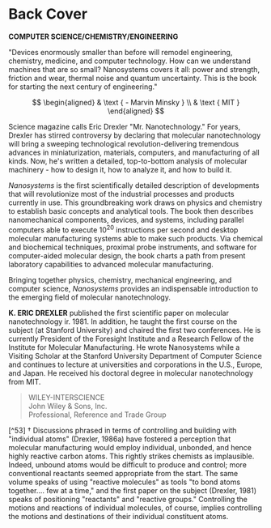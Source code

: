 # Back Cover


**COMPUTER SCIENCE/CHEMISTRY/ENGINEERING**

"Devices enormously smaller than before will remodel engineering, chemistry, medicine, and computer technology. How can we understand machines that are so small? Nanosystems covers it all: power and strength, friction and wear, thermal noise and quantum uncertainty. This is the book for starting the next century of engineering."

$$
\begin{aligned}
& \text { - Marvin Minsky } \\
& \text { MIT }
\end{aligned}
$$

Science magazine calls Eric Drexler "Mr. Nanotechnology." For years, Drexler has stirred controversy by declaring that molecular nanotechnology will bring a sweeping technological revolution-delivering tremendous advances in miniaturization, materials, computers, and manufacturing of all kinds. Now, he's written a detailed, top-to-bottom analysis of molecular machinery - how to design it, how to analyze it, and how to build it.

*Nanosystems* is the first scientifically detailed description of developments that will revolutionize most of the industrial processes and products currently in use. This groundbreaking work draws on physics and chemistry to establish basic concepts and analytical tools. The book then describes nanomechanical components, devices, and systems, including parallel computers able to execute $10^{20}$ instructions per second and desktop molecular manufacturing systems able to make such products. Via chemical and biochemical techniques, proximal probe instruments, and software for computer-aided molecular design, the book charts a path from present laboratory capabilities to advanced molecular manufacturing.

Bringing together physics, chemistry, mechanical engineering, and computer science, *Nanosystems* provides an indispensable introduction to the emerging field of molecular nanotechnology.

**K. ERIC DREXLER** published the first scientific paper on molecular nanotechnology ir. 1981. In addition, he taught the first course on the subject (at Stanford University) and chaired the first two conferences. He is currently President of the Foresight Institute and a Research Fellow of the Institute for Molecular Manufacturing. He wrote Nanosystems while a Visiting Scholar at the Stanford University Department of Computer Science and continues to lecture at universities and corporations in the U.S., Europe, and Japan. He received his doctoral degree in molecular nanotechnology from MIT.

> WILEY-INTERSCIENCE<br/>John Wiley \& Sons, Inc.<br/>Professional, Reference and Trade Group




[^0]:    Words appearing in the Glossary are sometimes prefixed with a small circle, e.g., ${ }^{\circ}$ steric.

[^52]: Considering the words in isolation, the terms molecular nanotechnology and molecular manufacturing could instead be interpreted to include much of chemistry, and mechanosynthesis could be interpreted to include substantial portions of enzymology and molecular biology. These established fields, however, are already named; the above terms will serve best if reserved for the fields they have been coined to describe, or for borderline cases that emerge as these fields are developed.

[^1]:    D. Cram has introduced the concept of an inner phase to describe the interior of container molecules in which (for example) single, isolated molecules of cyclobutadiene are stable at room temperature because the container walls block intermolecular collisions (Cram et al., 1991). Inner-phase systems prevent collisions; machine-phase systems control them.

[^57]: Product scale, defect rates, and cycle times vary widely from process to process within most of these families; feature scale varies widely within the first two.

[^58]: The defect rate listed for biochemistry corresponds to high-reliability DNA replication processes that include kinetic proofreading (Watson et al., 1987); most biochemical defect rates are higher. All rates are on a per-component basis.

[^2]:    The term nanotechnology, first widely used to refer to what is here termed molecular nanotechnology, has since been applied to many small-scale technologies, including conventional microfabrication techniques working in the submicron size range. Accordingly, discussions of the history, status, and prospects of so-called nanotechnology often confuse essentially dissimilar concepts, as if the term ornithology were used to describe the study of flying things, thereby stirring together birds, bats, spacecraft, balloons, and bombers into a single conceptual muddle.

[^53] † Discussions phrased in terms of controlling and building with "individual atoms" (Drexler, 1986a) have fostered a perception that molecular manufacturing would employ individual, unbonded, and hence highly reactive carbon atoms. This rightly strikes chemists as implausible. Indeed, unbound atoms would be difficult to produce and control; more conventional reactants seemed appropriate from the start. The same volume speaks of using "reactive molecules" as tools "to bond atoms together.... few at a time," and the first paper on the subject (Drexler, 1981) speaks of positioning "reactants" and "reactive groups." Controlling the motions and reactions of individual molecules, of course, implies controlling the motions and destinations of their individual constituent atoms.

[^3]:    It is sometimes suggested that artificial molecular machine systems cannot improve on biological systems because the latter have been shaped by billions of years of evolution. In specific engineering parameters, however, the products of evolution have already been surpassed: graphite composites are stronger than bone, copper is more conductive than axonal cytoplasm, and so forth. Biological systems do, however, excel in their capacity to evolve, and it can be shown that several of their characteristic differences from eutactic nanomechanical systems (including the use of diffusive transport rather than mechanical conveyance) are important to this capacity (Drexler, 1989a).

[^59]: Values included only to illustrate the failure of the scaling law.

[^60]: Values omitted; realistic geometries would require several arbitrary parameters.

[^4]:    Relativistic effects in heavy atoms cause strong spin-orbit coupling, which can increase the rate of electronic transitions such as the flipping of unpaired electron spins in free radicals, with consequent effects on the rates of chemical reactions (Section 8.4.4b). For typical molecules of interest, however, spin-orbit coupling does not significantly affect structure or dynamics before or after the transition.

[^5]:    The basic nature of the equation suggests why calculations are difficult. Using samples at 10 points to approximate the integral of a one-dimensional function is often easy, though not always very accurate. But consider a function in a 126-dimensional space: sampling a $10 \times 10 \times 10 \times 10 \times \ldots$ grid would require an impossible $10^{126}$ function evaluations. Solving a differential equation with boundary conditions is generally more difficult than integration, and finding a wave function for the electrons in benzene, for example, presents a problem of this sort in a 126-dimensional space.

[^6]:    Calculations using different basis sets or corrections for electron correlation are described as being at different "levels of theory." They might better be described as different levels of approximation, with the more accurate levels converging on the Born-Oppenheimer approximation to the Schrödinger equation.

[^7]:     Modeling of 'lone pairs as pseudoatoms with bond-bending interactions incorrectly prohibits the inversion of ${ }^{\circ}$ amines, a process in which the lone pair smoothly redistributes to the other face of the group. To picture a lone pair, first imagine a methane molecule, tetrahedral $\mathrm{CH}_{4}$. Now imagine that one of the $\mathrm{H}$ nuclei (a proton) is somehow moved to the carbon nucleus: the result is ammonia, $\mathrm{NH}_{3}$. What happens to the two electrons that previously formed a $\mathrm{CH}$ bond? They remain in the same region, but having no proton to attract them, they spread to occupy more space. This bulge of electron density is the nitrogen lone pair, modeled in MM2 by burying an atomlike object in the outer regions of the $\mathbf{N}$ atom. Oxygen is treated as having two lone-pair pseudoatoms, but in fluorine the three lone pairs blend into a distribution treated as symmetric; neon has perfect spherical symmetry.

[^8]:     The Schrödinger equation in the form given by Eq. (3.1) assumes electrostatic interactions between all particles everywhere, which cannot be quite right: electrons move, and the speed of light is finite, and so the fields must lag. In a theoretician's world in which fields propagate instantaneously, interactions are termed nonretarded and often have simpler mathematical descriptions. Owing to retardation, London dispersion forces at large separations fall off as $r^{-7}$ rather than the $r^{-6}$ stated by Eq. (3.28); this is described by the Casimir-Polder equation. In solution, retardation effects are important at separations greater than $\sim 5 \mathrm{~nm}$ (Israelachvili, 1992).

[^61]: Hamaker constants for metals from Israelachvili (1992). Values for $n, \varepsilon$ from Gray (1972), Lide (1990).

[^9]:     This is not universal: metal surfaces (for example) would undergo bonding rather than repulsion; potential functions are discussed in Israelachvili (1992).

[^10]:     Which requires that classical and quantum mechanics give the same answers in the limit of large quantum numbers.

[^55]: State is an overworked word. Here, it refers to a region of configuration space; in Section 4.3.2b, it referred to a single point in phase space (= configuration space $x$ momentum space). When a thermally excited nanomechanical system is described as being in some particular state of practical significance, this cannot refer to a point, and typically refers to a region in configuration space of the sort discussed here.

[^11]:     More concretely, consider a system that could be in either of two deep, stable potential wells (e.g., a cylinder divided into two compartments by a piston in the middle, with a gas molecule in one or the other). To convert this into a system with a single well, the two wells can be merged symmetrically by dropping the barrier between them (by removing the piston), or asymmetrically (by moving the piston to one end of the cylinder, then removing it). Relative to symmetrical merging, asymmetrical merging can yield more free energy (the one-molecule gas expands against the moving piston, doing work), but only if some external record indicates which well is occupied (enabling a mechanism to choose the right direction for the motion). Proposals to gain this freeenergy increment by observing an initially unknown state can be made quite confusing but prove futile; if successful, they would enable violations of the second law of thermodynamics. Section 7.6.2 analyzes well-merging processes in more detail.

[^12]:     The uncertainty principle stated here is implicit in all the later derivations based on quantum mechanical principles, for example, those of Chapter 5.

[^13]:     The configuration coordinates used to describe a well are assumed to be aligned with the principal axes of the hyperellipsoids describing equipotential surfaces; motion along one of these coordinates corresponds to a normal mode.

[^14]:     A process that equilibrates different states can be described as freezing when the transitions that establish equilibrium effectively cease, that is, when they become rare on the time scale under consideration. Often this occurs because the temperature falls; here it occurs because the barrier height increases. The result is a frozen distribution.

[^15]:     The four-membered ring in 6.1 resembles cyclobutadiene, which is stable at room temperature if intermolecular collisions are blocked (Cram et al., 1991).

[^16]:     Based on difficulties arising in silicon micromachine research, P. Barth has raised concerns regarding electrostatic stiction and repulsion caused by charging of moving parts. Micromachines have irregular surface structures with sliding interfaces subject to highenergy processes including bond breakage, wear, and tribological charge separation; these phenomena can be avoided in nanomechanical systems. Dissimilar insulating surfaces brought into contact can transfer charge by a combination of thermal activation and tunneling, but only if the energies of occupied electronic states in one object approach those of unoccupied states in the other; avoiding this can impose design constraints (an experimental study of contact electrification forces is reported in Horn and Smith, 1992).

[^17]:     Note, however, that stiff positional control of reactants can make predictions of the ratios of reaction rates among competing reaction pathways quite insensitive even to large errors in predicted transition-state energies (Section 4.4.3c). Further, the equilibrium results of highly exoergic reactions can be predicted with confidence despite substantial errors in calculating the energies of the reactants and products. Thus, the results of many mechanosynthetic reactions can be predicted with ample confidence despite errors in calculated energies that would be unacceptable in predicting the results of typical solution-phase reactions.

[^18]:     Pressure in piezochemistry plays a fundamentally different role from pressure in gasphase reactions. In the gas phase, so-called pressure effects on kinetics and equilibria have no direct relationship to the applied force per unit area, being mediated entirely by changes in molecular number density and resulting changes in collision frequencies. In the gas phase, the PES describing an elementary reaction process is independent of pressure, since each collision occurs (locally) in vacuum, free of applied forces. Likewise, so-called pressure effects in liquid and solid-surface environments exposed to reactive gases usually result more from changes in molecular number density than from piezochemical modifications to the PES of the reaction. (Section 6.3.1 outlines the concept of a PES dependent on boundary conditions, such as pressure.)

[^54]: † In polar, solution-phase systems, the effects of solvent reorganization can be large, and bond-forming but charge-neutralizing reactions can have positive volumes of activation: the polar solvent, freed of strong fields, relaxes and expands.

[^19]:     Note, however, that convergent, "structure-directed" synthesis strategies (Ashton et al., 1989) can loosen this constraint by combining larger fragments in a manner analogous to biological self-assembly. Distinctive features of larger-scale structures then guide the reactions, with no obvious bound on the feasible complexity of the products.

[^62]: Values in this range are seldom achieved.

[^20]:     Note, however, that a convergent synthesis can reduce the asymmetry of the reagent application process; see Section 8.6.6.

[^21]:     Strongly polar tip structures may mitigate this problem.

[^22]:    "It is no exaggeration to claim a major role for carbenes in the modern chemist's attitude that he can very probably make anything he wants." (Baron et al., 1973)

[^23]:     E. Tribble has emphasized the importance of such supporting structures for separating degrees of freedom in a system and thereby simplifying design and analysis.

[^24]:     The two conditions compatible with zero energy dissipation are zero sliding resistance and zero slip. Interfaces with smooth potentials can approximate zero resistance at low sliding speeds; interfaces with strongly corrugated potentials can exhibit zero slip (though the interface deforms and other energy dissipation mechanisms intervene).

[^25]:     The concept of spectral density stems from the analysis of waves carrying power. The power spectral density of a radio transmission, for example, measures its power per unit frequency-range (substantial in a narrow band of radio wavelengths, negligible at $x$-ray wavelengths), and can be derived from the time-domain shape of the emitted electromagnetic wave by Fourier transform methods. These methods are equally applicable to functions in the spatial domain, but the resulting "power spectral density" has a purely nominal relationship to power. An amplitude spectral density is proportional to the square root of a power spectral density. Because only ratios of values are considered here, units for these quantities are omitted.

[^26]:     This discussion implicitly assumes that modification of surface sites does not make compatible-framework structures incompatible. Strains introduced by modifying the sliding surface will have little effect on the constrained surface if the separation is adequate ( $\sim 1 \mathrm{~nm}$ ), and if the modifications do not cause large net tensile or compressive stresses. These conditions will often be met. Where they are not, the conversion of compatible to incompatible structures by distortions induced by surface modification will, in typical design problems, be balanced statistically by the conversion of incompatible structures to compatible structures by similar distortions. In circumstances where this is significant, however, the task of designing a sliding surface cannot be treated separately from the task of designing a compatible framework.

[^27]:     A bearing interface can support a net tensile load yet retain a positive stiffness.

[^28]:     Conventional springs, in which force is approximately proportional to displacement, can be implemented in many ways. Most stable diamondoid structures (as well as many rod and cage structures of lower compliance and less diamondlike structure) are perfectly elastic, save for energy dissipation mechanisms that depend on the speed of deformation.

[^29]:     If this could be done by a mere molecular ratchet, the complex machinery of photosynthesis and digestion might never have evolved.

[^30]:     Under some conditions, Coulomb blockade effects (Barner and Ruggiero, 1987; Kuzmin et al., 1989) can become important. In particular, if the tunnel resistance is large compared to the quantum unit of resistance $\pi \hbar / 2 e^{2} \approx 6.5 \times 10^{3} \Omega$, then electrons will be sufficiently well localized that a rim electrode can be viewed as having a discrete number of electrons. If, in addition, the change in electrostatic energy caused by adding one electronic charge ( $e^{2} / 2 C$, where $C$ is the electrode capacitance) is large compared to $k T$, then the mean charge will vary in a staircase fashion, rather than smoothly. Under these conditions, a more uniform rate of charging can be achieved if the potential induced by work-function effects changes swiftly in the range where the mean equilibrium charge approximates an integral number, and more slowly in the range around half-integral values.

[^31]:     At this size scale, liquid structure effects can be important. Designs having small liquid-filled gaps with adverse geometrical and surface properties could produce solidlike ordering among small feedstock molecules (Section 11.4.1a). At ordinary temperatures, however, different choices of geometry and surface structure should avoid this problem, but bulk-phase viscosity values should be taken as no more than a rough guide to liquid behavior near surfaces.

[^32]:     The chemical stability of liquid ethyne itself at this pressure (in small volumes of pure substance, bounded by inert walls) is an open question; polymerization is exoergic, but the low-pressure activation energy is large. Sample calculations in Chapter 14 assume the use of acetone as a carbon source. Various strategies can enable the use of reactive molecules like ethyne as feedstocks; for example, they could be made to form bound complexes in an early, low-pressure stage, permitting later purification and orientation stages to handle a less reactive structure.

[^33]:     mill $n$ : Any of various machines for making something by some action done again and again. (Webster's New World Dictionary)

[^34]:     An error rate of $10^{-15}$ corresponds to a mean time to failure of $\sim 3000$ years for a single device working at $10^{4}$ operations per second. The failure rate of a mill module might be dominated by one device with an error rate of $10^{-15}$, while a hundred others work with error rates of $\leq 10^{-18}$ (a factor of $10^{3}$ in failure rate corresponds to a difference of $<30 \mathrm{maJ}$ in barrier height). The net mean time to failure then is still $\sim 3000$ years.

[^35]:     Note that the arm discussed in this Section 13.4 can easily apply $1 \mathrm{nN}$ forces, enabling it to lift $10^{-10} \mathrm{~kg}$ against terrestrial gravity. This is $\sim 10^{9}$ times the mass of the arm itself.

[^36]:     Damage to a large fraction of units in a set increases the operation and damage rates of the remaining units, but this makes a negligible adverse contribution to overall system reliability.

[^56]: The ratios of the times and energies consumed by a typical nanomechanical computation operation to the times and energies consumed by a typical robotic arm motion are enormously greater than the corresponding ratios for microprocessor computation and macromechanical robotic arm motions. J. S. Hall has noted that this favors a shift away from moment-by-moment computer control of arm trajectories; the approach described here reflects this preference.

[^37]:     P. Barth has expressed concern that breaching the vacuum containment of a manufacturing system would cause its premature oxidation (i.e., that the finely-divided, carbonrich nanomechanical components would burn). Note, however, that little of the mass of the system described serves a chemical or interfacial role; most of the mass serves as structure (including the interiors of moving parts). In systems to be used in environments where combustibility is a safety concern, much of this structural mass can be made from incombustible materials (e.g., aluminum oxide; see Table 9.1) with little change in overall design. Internal water reservoirs may also be useful.

[^38]:     CAD systems are automating more functions, and research in entirely automated design is underway. Accordingly, this statement is becoming debatable.

[^39]:     The computational analogue would be a comparatively simple massively parallel SISD machine, pointlessly producing many instances of the same answer. In manufacturing, applying the same operation ("single instruction") to identical objects ("single datum") is more useful, producing multiple instances of a physical object.

[^40]:     Save for editing and partial updating of citations, the material in this section is drawn from Drexler (1989b).

[^41]:     In the following sections, values cited as $\sim 7 \mathrm{maJ}$ are to be regarded as round numbers, representing $\sim 1 \mathrm{kcal} / \mathrm{mole}$.

[^42]:     Portions of the discussion in this section are based on Drexler $(1991 b, 1992)$.

[^43]:     J. Bonaventura has suggested the use of liquid xenon (e.g., at $16 \mathrm{C}, 58 \mathrm{~atm}$ ) as a solvent (Rentzepis and Douglass, 1981); this may avoid some of these constraints. Xenon has little interaction with (e.g.) reactive organic radicals (Cook and Roberts, 1983).

[^44]:     Martensitic transitions have desirable properties: they transform one solid structure into another, are cooperative, occur through local structural displacements, require no diffusion, cause little change in entropy, and can propagate at speeds near that of sound.

[^45]:     This has previously been called exploratory engineering (Drexler, 1991a), a term that does not adequately convey the theoretical nature of the studies. The term theoretical applied science could be applied to theoretical studies performed in direct support of experimental applied science, but applied theoretical science seems a better term. No clearer alternative name for the present topic has yet been suggested.

[^46]:     For example, if a war were in progress, and $\mathrm{X}$ could be used to destroy the country, and a defense against $\mathrm{X}$ would cost one billion dollars, then the expected value of this information could be on the order of $5 \%$ of the value of the country, minus one billion dollars. If determining the possibility or impossibility of $\mathrm{X}$ with near certainty can be achieved promptly at a cost of only one million dollars, so much the better.

[^47]:    The idea that experimentally unfalsifiable statements can be tested against established theory has been discussed in the philosophy of science literature by Wisdom (1963).

[^48]:     Diverse work in "nanotechnology" is reviewed by Franks (1987), but the then-new term was taken by that author as possibly including glass polishing and fine-powder technologies. Taniguchi (1974) applied 'Nano-technology' (in this form, with quotes) to processes such as ion sputtering. A broad and uneven survey of pre-1980 speculations regarding small devices of various kinds appears in Schneiker (1989). Recent collections of papers organized around molecular nanotechnology in the present sense appear in the proceedings of the First and Second Foresight Conferences on Molecular Nanotechnology, held in 1989 and 1991 (Crandall and Lewis, 1992; Teague, 1992).

[^49]:     The Department of Synthetic Chemistry at the University of Tokyo, however, is in the Faculty of Engineering.

[^50]:     This system is modeled on Atkins (1974).

[^51]:     Some textbooks state a slightly weaker form: a reaction that converts perfect crystals at absolute zero into other perfect crystals at absolute zero results in no change in entropy. This is essentially equivalent.